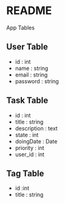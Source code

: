 # README

App Tables

## User Table

* id : int
* name : string
* email : string
* password : string

## Task Table

* id : int
* title : string
* description : text
* state : int
* doingDate : Date
* priority : int
* user_id : int

## Tag Table

* id :int
* title : string 



